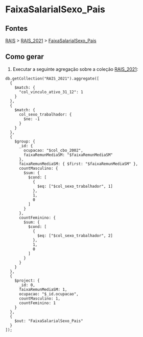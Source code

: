 # FaixaSalarialSexo_Pais

## Fontes 

[RAIS](../../RAIS.md) > [RAIS_2021](../raizes/RAIS_2021.md) > [FaixaSalarialSexo_Pais](./FaixaSalarialSexo_Pais.md)

## Como gerar

1. Executar a seguinte agregação sobre a coleção [RAIS_2021](../raizes/RAIS_2021.md):

```
db.getCollection("RAIS_2021").aggregate([
  {
    $match: {
      "col_vinculo_ativo_31_12": 1
    }
  },
  {
    $match: {
      col_sexo_trabalhador: {
        $ne: -1
      }
    }
  },
  {
    $group: {
      _id: {
        ocupacao: "$col_cbo_2002",
        faixaRemunMediaSM: "$faixaRemunMediaSM"
      },
	  faixaRemunMediaSM: { $first: "$faixaRemunMediaSM" },
      countMasculino: {
        $sum: {
          $cond: [
            {
              $eq: ["$col_sexo_trabalhador", 1]
            },
            1,
            0
          ]
        }
      },
      countFeminino: {
        $sum: {
          $cond: [
            {
              $eq: ["$col_sexo_trabalhador", 2]
            },
            1,
            0
          ]
        }
      }
	}
  },
  {
    $project: {
      _id: 0,
      faixaRemunMediaSM: 1,
      ocupacao: "$_id.ocupacao",
      countMasculino: 1,
      countFeminino: 1
    }
  },
  {
    $out: "FaixaSalarialSexo_Pais"
  }
]);
```